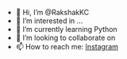 - 👋 Hi, I’m @RakshakKC
- 👀 I’m interested in ...
- 🌱 I’m currently learning Python
- 💞️ I’m looking to collaborate on 
- 📫 How to reach me: [Instagram](https://www.instagram.com/rakshak_kc/)

<!---
RakshakKC/RakshakKC is a ✨ special ✨ repository because its `README.md` (this file) appears on your GitHub profile.
You can click the Preview link to take a look at your changes.
--->
